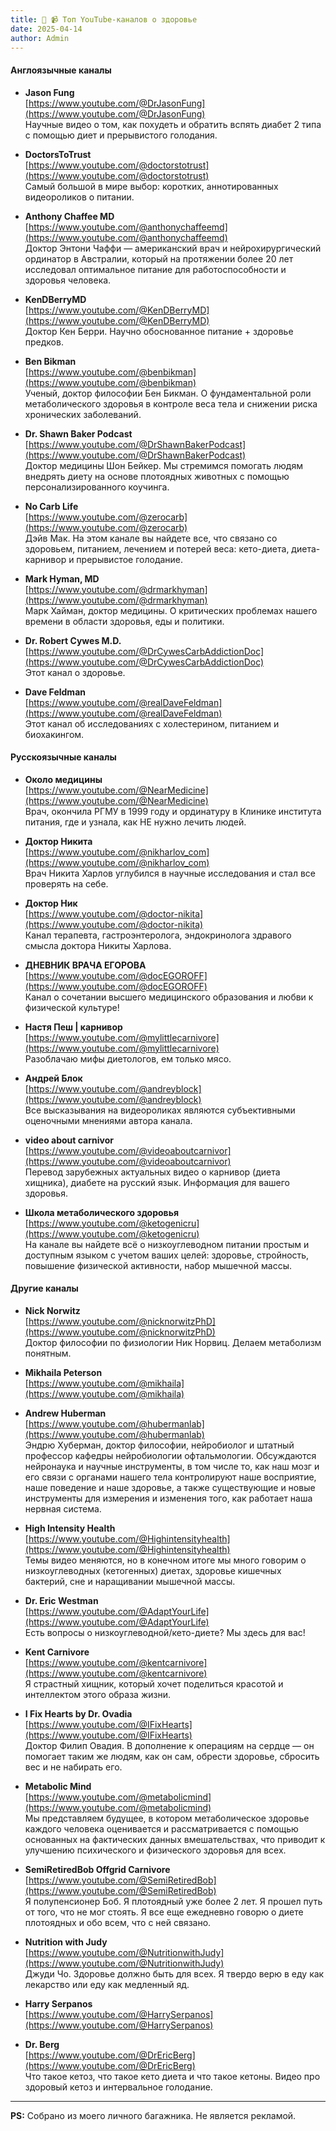 ```yaml
---
title: 📰 📹 Топ YouTube-каналов о здоровье
date: 2025-04-14
author: Admin
---
```


#### Англоязычные каналы

- **Jason Fung**  
  [https://www.youtube.com/@DrJasonFung](https://www.youtube.com/@DrJasonFung)  
  Научные видео о том, как похудеть и обратить вспять диабет 2 типа с помощью диет и прерывистого голодания.

- **DoctorsToTrust**  
  [https://www.youtube.com/@doctorstotrust](https://www.youtube.com/@doctorstotrust)  
  Самый большой в мире выбор: коротких, аннотированных видеороликов о питании.

- **Anthony Chaffee MD**  
  [https://www.youtube.com/@anthonychaffeemd](https://www.youtube.com/@anthonychaffeemd)  
  Доктор Энтони Чаффи — американский врач и нейрохирургический ординатор в Австралии, который на протяжении более 20 лет исследовал оптимальное питание для работоспособности и здоровья человека.

- **KenDBerryMD**  
  [https://www.youtube.com/@KenDBerryMD](https://www.youtube.com/@KenDBerryMD)  
  Доктор Кен Берри. Научно обоснованное питание + здоровье предков.

- **Ben Bikman**  
  [https://www.youtube.com/@benbikman](https://www.youtube.com/@benbikman)  
  Ученый, доктор философии Бен Бикман. О фундаментальной роли метаболического здоровья в контроле веса тела и снижении риска хронических заболеваний.

- **Dr. Shawn Baker Podcast**  
  [https://www.youtube.com/@DrShawnBakerPodcast](https://www.youtube.com/@DrShawnBakerPodcast)  
  Доктор медицины Шон Бейкер. Мы стремимся помогать людям внедрять диету на основе плотоядных животных с помощью персонализированного коучинга.

- **No Carb Life**  
  [https://www.youtube.com/@zerocarb](https://www.youtube.com/@zerocarb)  
  Дэйв Мак. На этом канале вы найдете все, что связано со здоровьем, питанием, лечением и потерей веса: кето-диета, диета-карнивор и прерывистое голодание.

- **Mark Hyman, MD**  
  [https://www.youtube.com/@drmarkhyman](https://www.youtube.com/@drmarkhyman)  
  Марк Хайман, доктор медицины. О критических проблемах нашего времени в области здоровья, еды и политики.

- **Dr. Robert Cywes M.D.**  
  [https://www.youtube.com/@DrCywesCarbAddictionDoc](https://www.youtube.com/@DrCywesCarbAddictionDoc)  
  Этот канал о здоровье.

- **Dave Feldman**  
  [https://www.youtube.com/@realDaveFeldman](https://www.youtube.com/@realDaveFeldman)  
  Этот канал об исследованиях с холестерином, питанием и биохакингом.

#### Русскоязычные каналы

- **Около медицины**  
  [https://www.youtube.com/@NearMedicine](https://www.youtube.com/@NearMedicine)  
  Врач, окончила РГМУ в 1999 году и ординатуру в Клинике института питания, где и узнала, как НЕ нужно лечить людей.

- **Доктор Никита**  
  [https://www.youtube.com/@nikharlov_com](https://www.youtube.com/@nikharlov_com)  
  Врач Никита Харлов углубился в научные исследования и стал все проверять на себе.

- **Доктор Ник**  
  [https://www.youtube.com/@doctor-nikita](https://www.youtube.com/@doctor-nikita)  
  Канал терапевта, гастроэнтеролога, эндокринолога здравого смысла доктора Никиты Харлова.

- **ДНЕВНИК ВРАЧА ЕГОРОВА**  
  [https://www.youtube.com/@docEGOROFF](https://www.youtube.com/@docEGOROFF)  
  Канал о сочетании высшего медицинского образования и любви к физической культуре!

- **Настя Пеш | карнивор**  
  [https://www.youtube.com/@mylittlecarnivore](https://www.youtube.com/@mylittlecarnivore)  
  Разоблачаю мифы диетологов, ем только мясо.

- **Андрей Блок**  
  [https://www.youtube.com/@andreyblock](https://www.youtube.com/@andreyblock)  
  Все высказывания на видеороликах являются субъективными оценочными мнениями автора канала.

- **video about carnivor**  
  [https://www.youtube.com/@videoaboutcarnivor](https://www.youtube.com/@videoaboutcarnivor)  
  Перевод зарубежных актуальных видео о карнивор (диета хищника), диабете на русский язык. Информация для вашего здоровья.

- **Школа метаболического здоровья**  
  [https://www.youtube.com/@ketogenicru](https://www.youtube.com/@ketogenicru)  
  На канале вы найдете всё о низкоуглеводном питании простым и доступным языком с учетом ваших целей: здоровье, стройность, повышение физической активности, набор мышечной массы.

#### Другие каналы

- **Nick Norwitz**  
  [https://www.youtube.com/@nicknorwitzPhD](https://www.youtube.com/@nicknorwitzPhD)  
  Доктор философии по физиологии Ник Норвиц. Делаем метаболизм понятным.

- **Mikhaila Peterson**  
  [https://www.youtube.com/@mikhaila](https://www.youtube.com/@mikhaila)

- **Andrew Huberman**  
  [https://www.youtube.com/@hubermanlab](https://www.youtube.com/@hubermanlab)  
  Эндрю Хуберман, доктор философии, нейробиолог и штатный профессор кафедры нейробиологии офтальмологии. Обсуждаются нейронаука и научные инструменты, в том числе то, как наш мозг и его связи с органами нашего тела контролируют наше восприятие, наше поведение и наше здоровье, а также существующие и новые инструменты для измерения и изменения того, как работает наша нервная система.

- **High Intensity Health**  
  [https://www.youtube.com/@Highintensityhealth](https://www.youtube.com/@Highintensityhealth)  
  Темы видео меняются, но в конечном итоге мы много говорим о низкоуглеводных (кетогенных) диетах, здоровье кишечных бактерий, сне и наращивании мышечной массы.

- **Dr. Eric Westman**  
  [https://www.youtube.com/@AdaptYourLife](https://www.youtube.com/@AdaptYourLife)  
  Есть вопросы о низкоуглеводной/кето-диете? Мы здесь для вас!

- **Kent Carnivore**  
  [https://www.youtube.com/@kentcarnivore](https://www.youtube.com/@kentcarnivore)  
  Я страстный хищник, который хочет поделиться красотой и интеллектом этого образа жизни.

- **I Fix Hearts by Dr. Ovadia**  
  [https://www.youtube.com/@IFixHearts](https://www.youtube.com/@IFixHearts)  
  Доктор Филип Овадия. В дополнение к операциям на сердце — он помогает таким же людям, как он сам, обрести здоровье, сбросить вес и не набирать его.

- **Metabolic Mind**  
  [https://www.youtube.com/@metabolicmind](https://www.youtube.com/@metabolicmind)  
  Мы представляем будущее, в котором метаболическое здоровье каждого человека оценивается и рассматривается с помощью основанных на фактических данных вмешательствах, что приводит к улучшению психического и физического здоровья для всех.

- **SemiRetiredBob Offgrid Carnivore**  
  [https://www.youtube.com/@SemiRetiredBob](https://www.youtube.com/@SemiRetiredBob)  
  Я полупенсионер Боб. Я плотоядный уже более 2 лет. Я прошел путь от того, что не мог стоять. Я все еще ежедневно говорю о диете плотоядных и обо всем, что с ней связано.

- **Nutrition with Judy**  
  [https://www.youtube.com/@NutritionwithJudy](https://www.youtube.com/@NutritionwithJudy)  
  Джуди Чо. Здоровье должно быть для всех. Я твердо верю в еду как лекарство или еду как медленный яд.

- **Harry Serpanos**  
  [https://www.youtube.com/@HarrySerpanos](https://www.youtube.com/@HarrySerpanos)

- **Dr. Berg**  
  [https://www.youtube.com/@DrEricBerg](https://www.youtube.com/@DrEricBerg)  
  Что такое кетоз, что такое кето диета и что такое кетоны. Видео про здоровый кетоз и интервальное голодание.

---

**PS:** Собрано из моего личного багажника. Не является рекламой.